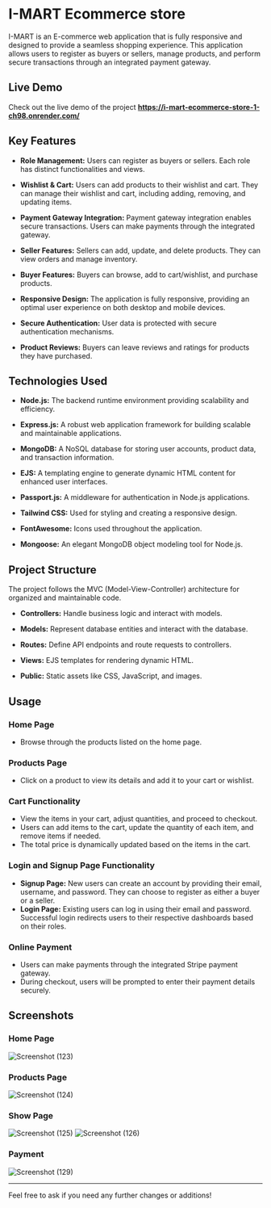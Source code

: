 # I-MART Ecommerce store

I-MART is an E-commerce web application that is fully responsive and designed to provide a seamless shopping experience. This application allows users to register as buyers or sellers, manage products, and perform secure transactions through an integrated payment gateway.

## Live Demo
Check out the live demo of the project **https://i-mart-ecommerce-store-1-ch98.onrender.com/**

## Key Features
- **Role Management:** Users can register as buyers or sellers. Each role has distinct functionalities and views.
  
- **Wishlist & Cart:** Users can add products to their wishlist and cart. They can manage their wishlist and cart, including adding, removing, and updating items.
  
- **Payment Gateway Integration:** Payment gateway integration enables secure transactions. Users can make payments through the integrated gateway.
  
- **Seller Features:** Sellers can add, update, and delete products. They can view orders and manage inventory.
  
- **Buyer Features:** Buyers can browse, add to cart/wishlist, and purchase products.
  
- **Responsive Design:** The application is fully responsive, providing an optimal user experience on both desktop and mobile devices.
  
- **Secure Authentication:** User data is protected with secure authentication mechanisms.
  
- **Product Reviews:** Buyers can leave reviews and ratings for products they have purchased.

## Technologies Used
- **Node.js:** The backend runtime environment providing scalability and efficiency.
  
- **Express.js:** A robust web application framework for building scalable and maintainable applications.
  
- **MongoDB:** A NoSQL database for storing user accounts, product data, and transaction information.
  
- **EJS:** A templating engine to generate dynamic HTML content for enhanced user interfaces.
  
- **Passport.js:** A middleware for authentication in Node.js applications.
  
- **Tailwind CSS:** Used for styling and creating a responsive design.
  
- **FontAwesome:** Icons used throughout the application.
  
- **Mongoose:** An elegant MongoDB object modeling tool for Node.js.

## Project Structure
The project follows the MVC (Model-View-Controller) architecture for organized and maintainable code.

- **Controllers:** Handle business logic and interact with models.
  
- **Models:** Represent database entities and interact with the database.
  
- **Routes:** Define API endpoints and route requests to controllers.
  
- **Views:** EJS templates for rendering dynamic HTML.
  
- **Public:** Static assets like CSS, JavaScript, and images.

## Usage

### Home Page
- Browse through the products listed on the home page.

### Products Page
- Click on a product to view its details and add it to your cart or wishlist.

### Cart Functionality
- View the items in your cart, adjust quantities, and proceed to checkout.
- Users can add items to the cart, update the quantity of each item, and remove items if needed.
- The total price is dynamically updated based on the items in the cart.

### Login and Signup Page Functionality
- **Signup Page:** New users can create an account by providing their email, username, and password. They can choose to register as either a buyer or a seller.
- **Login Page:** Existing users can log in using their email and password. Successful login redirects users to their respective dashboards based on their roles.

### Online Payment
- Users can make payments through the integrated Stripe payment gateway.
- During checkout, users will be prompted to enter their payment details securely.

## Screenshots
### Home Page
![Screenshot (123)](https://github.com/user-attachments/assets/d306727b-6055-4e2c-a602-e59e4059a194)

### Products Page
![Screenshot (124)](https://github.com/user-attachments/assets/aea78dd1-f16a-4ce8-8444-6282e0e42167)

### Show Page
![Screenshot (125)](https://github.com/user-attachments/assets/3c09fca5-4543-440b-b169-9dbafbe117d7)
![Screenshot (126)](https://github.com/user-attachments/assets/1e2dddb2-9a48-4ff9-b8ac-68b4ed7d0ab1)

### Payment
![Screenshot (129)](https://github.com/user-attachments/assets/4ced326f-c1a5-4514-b3e0-89818bea53c3)


---
Feel free to ask if you need any further changes or additions!

